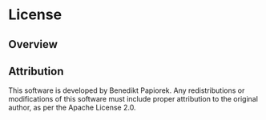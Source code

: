 ﻿# License
## Overview 



## Attribution

This software is developed by Benedikt Papiorek.
Any redistributions or modifications of this software must include proper attribution to the original author, as per the Apache License 2.0.